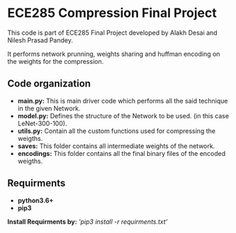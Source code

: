 # ECE285 Compression Final Project

This code is part of ECE285 Final Project developed by Alakh Desai and Nilesh Prasad Pandey.

It performs network prunning, weights sharing and huffman encoding on the weights for the compression.

## Code organization
- **main.py:** This is main driver code which performs all the said technique in the given Network.
- **model.py:** Defines the structure of the Network to be used. (in this case LeNet-300-100).
- **utils.py:** Contain all the custom functions used for compressing the weigths.
- **saves:** This folder contains all intermediate weights of the network. 
- **encodings:** This folder contains all the final binary files of the encoded weigths. 

## Requirments
- **python3.6+**
- **pip3**

**Install Requirments by:** *'pip3 install -r requirments.txt'*
